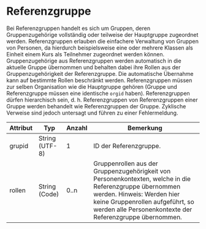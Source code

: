 # Referenzgruppe

Bei Referenzgruppen handelt es sich um Gruppen, deren Gruppenzugehörige vollständig oder teilweise der
Hauptgruppe zugeordnet werden. Referenzgruppen erlauben die einfachere Verwaltung von Gruppen von Personen,
da hierdurch beispielsweise eine oder mehrere Klassen als Einheit einem Kurs als Teilnehmer zugeordnet werden
können. Gruppenzugehörige aus Referenzgruppen werden automatisch in die aktuelle Gruppe übernommen und
behalten dabei ihre Rollen aus der Gruppenzugehörigkeit der Referenzgruppe.  Die automatische Übernahme kann
auf bestimmte Rollen beschränkt werden. Referenzgruppen müssen zur selben Organisation wie die Hauptgruppe
gehören (Gruppe und Referenzgruppe müssen eine identische `orgid` haben). Referenzgruppen dürfen hierarchisch
sein, d. h. Referenzgruppen von Referenzgruppen einer Gruppe werden behandelt wie Referenzgruppen der Gruppe.
Zyklische Verweise sind jedoch untersagt und führen zu einer Fehlermeldung.

Attribut | Typ | Anzahl | Bemerkung
--- | --- | --- | ---
grupid | String (UTF-8) | 1 | ID der Referenzgruppe.
rollen | String (Code) | 0..n | Gruppenrollen aus der Gruppenzugehörigkeit von Personenkontexten, welche in die Referenzgruppe übernommen werden. Hinweis:  Werden hier keine Gruppenrollen aufgeführt, so werden alle Personenkontexte der Referenzgruppe übernommen.
